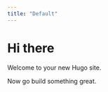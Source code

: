 ```yaml
---
title: "Default"
---
```


# Hi there

Welcome to your new Hugo site.

Now go build something great.

